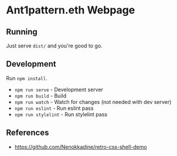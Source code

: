 # Ant1pattern.eth Webpage

## Running

Just serve `dist/` and you're good to go.

## Development

Run `npm install`.

* `npm run serve` - Development server
* `npm run build` - Build
* `npm run watch` - Watch for changes (not needed with dev server)
* `npm run eslint` - Run eslint pass
* `npm run stylelint` - Run stylelint pass

## References

* https://github.com/Nenokkadine/retro-css-shell-demo

